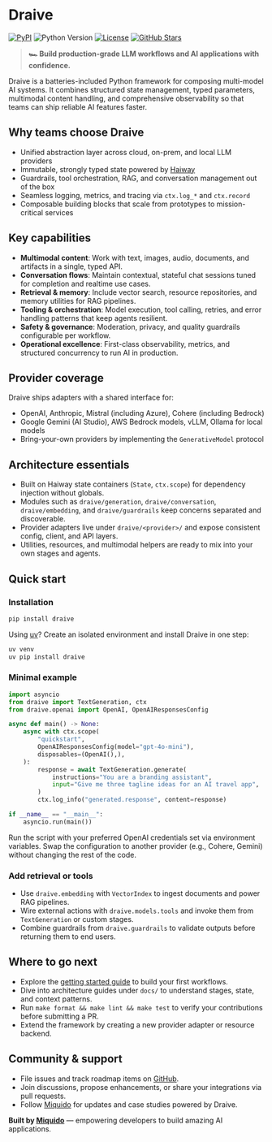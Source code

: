 # Draive

[![PyPI](https://img.shields.io/pypi/v/draive)](https://pypi.org/project/draive/)
![Python Version](https://img.shields.io/badge/Python-3.12+-blue)
[![License](https://img.shields.io/github/license/miquido/draive)](https://github.com/miquido/draive/blob/main/LICENSE)
[![GitHub Stars](https://img.shields.io/github/stars/miquido/draive?style=social)](https://github.com/miquido/draive)

> **🏎️ Build production-grade LLM workflows and AI applications with confidence.**

Draive is a batteries-included Python framework for composing multi-model AI systems. It combines structured state management, typed parameters, multimodal content handling, and comprehensive observability so that teams can ship reliable AI features faster.

## Why teams choose Draive

- Unified abstraction layer across cloud, on-prem, and local LLM providers
- Immutable, strongly typed state powered by [Haiway](https://github.com/miquido/haiway)
- Guardrails, tool orchestration, RAG, and conversation management out of the box
- Seamless logging, metrics, and tracing via `ctx.log_*` and `ctx.record`
- Composable building blocks that scale from prototypes to mission-critical services

## Key capabilities

- **Multimodal content**: Work with text, images, audio, documents, and artifacts in a single, typed API.
- **Conversation flows**: Maintain contextual, stateful chat sessions tuned for completion and realtime use cases.
- **Retrieval & memory**: Include vector search, resource repositories, and memory utilities for RAG pipelines.
- **Tooling & orchestration**: Model execution, tool calling, retries, and error handling patterns that keep agents resilient.
- **Safety & governance**: Moderation, privacy, and quality guardrails configurable per workflow.
- **Operational excellence**: First-class observability, metrics, and structured concurrency to run AI in production.

## Provider coverage

Draive ships adapters with a shared interface for:

- OpenAI, Anthropic, Mistral (including Azure), Cohere (including Bedrock)
- Google Gemini (AI Studio), AWS Bedrock models, vLLM, Ollama for local models
- Bring-your-own providers by implementing the `GenerativeModel` protocol

## Architecture essentials

- Built on Haiway state containers (`State`, `ctx.scope`) for dependency injection without globals.
- Modules such as `draive/generation`, `draive/conversation`, `draive/embedding`, and `draive/guardrails` keep concerns separated and discoverable.
- Provider adapters live under `draive/<provider>/` and expose consistent config, client, and API layers.
- Utilities, resources, and multimodal helpers are ready to mix into your own stages and agents.

## Quick start

### Installation

```bash
pip install draive
```

Using [uv](https://github.com/astral-sh/uv)? Create an isolated environment and install Draive in one step:

```bash
uv venv
uv pip install draive
```

### Minimal example

```python
import asyncio
from draive import TextGeneration, ctx
from draive.openai import OpenAI, OpenAIResponsesConfig

async def main() -> None:
    async with ctx.scope(
        "quickstart",
        OpenAIResponsesConfig(model="gpt-4o-mini"),
        disposables=(OpenAI(),),
    ):
        response = await TextGeneration.generate(
            instructions="You are a branding assistant",
            input="Give me three tagline ideas for an AI travel app",
        )
        ctx.log_info("generated.response", content=response)

if __name__ == "__main__":
    asyncio.run(main())
```

Run the script with your preferred OpenAI credentials set via environment variables. Swap the configuration to another provider (e.g., Cohere, Gemini) without changing the rest of the code.

### Add retrieval or tools

- Use `draive.embedding` with `VectorIndex` to ingest documents and power RAG pipelines.
- Wire external actions with `draive.models.tools` and invoke them from `TextGeneration` or custom stages.
- Combine guardrails from `draive.guardrails` to validate outputs before returning them to end users.

## Where to go next

- Explore the [getting started guide](./getting-started/index.md) to build your first workflows.
- Dive into architecture guides under `docs/` to understand stages, state, and context patterns.
- Run `make format && make lint && make test` to verify your contributions before submitting a PR.
- Extend the framework by creating a new provider adapter or resource backend.

## Community & support

- File issues and track roadmap items on [GitHub](https://github.com/miquido/draive/issues).
- Join discussions, propose enhancements, or share your integrations via pull requests.
- Follow [Miquido](https://miquido.com) for updates and case studies powered by Draive.

**Built by [Miquido](https://miquido.com)** — empowering developers to build amazing AI applications.
